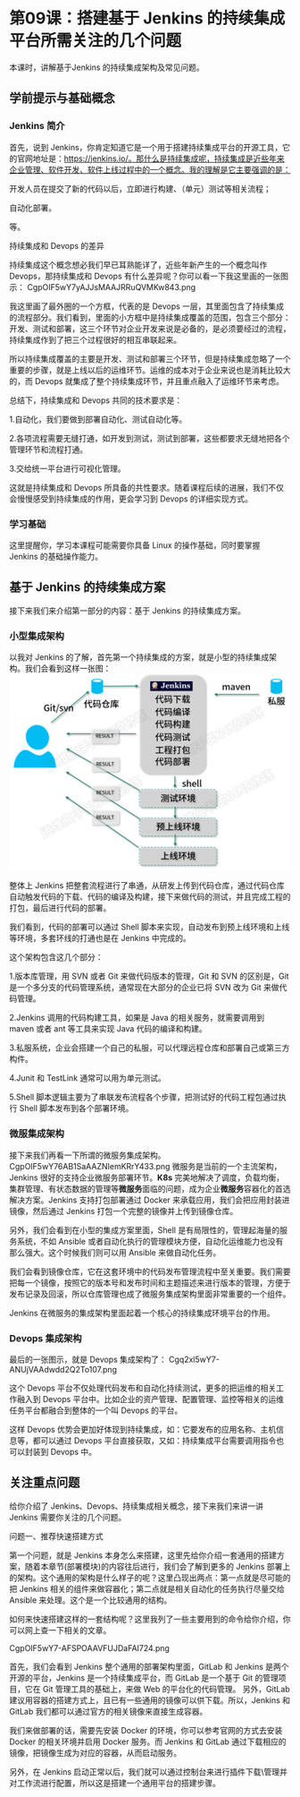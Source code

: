 # 第09课：搭建基于 Jenkins 的持续集成平台所需关注的几个问题

本课时，讲解基于Jenkins 的持续集成架构及常见问题。

## 学前提示与基础概念

### Jenkins 简介

首先，说到 Jenkins，你肯定知道它是一个用于搭建持续集成平台的开源工具，它的官网地址是：https://jenkins.io/。那什么是持续集成呢，持续集成是近些年来企业管理、软件开发、软件上线过程中的一个概念。我的理解是它主要强调的是：

开发人员在提交了新的代码以后，立即进行构建、（单元）测试等相关流程；

自动化部署。

等。

持续集成和 Devops 的差异

持续集成这个概念想必我们早已耳熟能详了，近些年新产生的一个概念叫作 Devops，那持续集成和 Devops 有什么差异呢？你可以看一下我这里画的一张图示：
CgpOIF5wY7yAJJsMAAJRRuQVMKw843.png

我这里画了最外圈的一个方框，代表的是 Devops 一层，其里面包含了持续集成的流程部分。我们看到，里面的小方框中是持续集成覆盖的范围，包含三个部分：开发、测试和部署，这三个环节对企业开发来说是必备的，是必须要经过的流程，持续集成作到了把三个过程很好的相互串联起来。



所以持续集成覆盖的主要是开发、测试和部署三个环节，但是持续集成忽略了一个重要的步骤，就是上线以后的运维环节。运维的成本对于企业来说也是消耗比较大的，而 Devops 就集成了整个持续集成环节，并且重点融入了运维环节来考虑。



总结下，持续集成和 Devops 共同的技术要求是：

1.自动化，我们要做到部署自动化、测试自动化等。

2.各项流程需要无缝打通，如开发到测试，测试到部署，这些都要求无缝地把各个管理环节和流程打通。

3.交给统一平台进行可视化管理。

这就是持续集成和 Devops 所具备的共性要求。随着课程后续的进展，我们不仅会慢慢感受到持续集成的作用，更会学习到 Devops 的详细实现方式。

### 学习基础

这里提醒你，学习本课程可能需要你具备 Linux 的操作基础，同时要掌握 Jenkins 的基础操作能力。

## 基于 Jenkins 的持续集成方案
接下来我们来介绍第一部分的内容：基于 Jenkins 的持续集成方案。

### 小型集成架构
以我对 Jenkins 的了解，首先第一个持续集成的方案，就是小型的持续集成架构。我们会看到这样一张图：
![](/static/image/Cgq2xl5wY76ASQwBAAUQzeQk2NQ579.png)

整体上 Jenkins 把整套流程进行了串通，从研发上传到代码仓库，通过代码仓库自动触发代码的下载、代码的编译及构建，接下来做代码的测试，并且完成工程的打包，最后进行代码的部署。



我们看到，代码的部署可以通过 Shell 脚本来实现，自动发布到预上线环境和上线等环境，多套环线的打通也是在 Jenkins 中完成的。



这个架构包含这几个部分：

1.版本库管理，用 SVN 或者 Git 来做代码版本的管理，Git 和 SVN 的区别是，Git 是一个多分支的代码管理系统，通常现在大部分的企业已将 SVN 改为 Git 来做代码管理。

2.Jenkins 调用的代码构建工具，如果是 Java 的相关服务，就需要调用到 maven 或者 ant 等工具来实现 Java 代码的编译和构建。

3.私服系统，企业会搭建一个自己的私服，可以代理远程仓库和部署自己或第三方构件。

4.Junit 和 TestLink 通常可以用为单元测试。

5.Shell 脚本逻辑主要为了串联发布流程各个步骤，把测试好的代码工程包通过执行 Shell 脚本发布到各个部署环境。


### 微服集成架构
接下来我们再看一下所谓的微服务集成架构。
CgpOIF5wY76AB1SaAAZNIemKRrY433.png
微服务是当前的一个主流架构，Jenkins 很好的支持企业微服务部署环节。**K8s** 完美地解决了调度，负载均衡，集群管理、有状态数据的管理等**微服务**面临的问题，成为企业**微服务**容器化的首选解决方案。Jenkins 支持打包部署通过 Docker 来承载应用，我们会把应用封装进镜像，然后通过 Jenkins 打包一个完整的镜像并上传到镜像仓库。


另外，我们会看到在小型的集成方案里面，Shell 是有局限性的，管理起海量的服务系统，不如 Ansible 或者自动化执行的管理模块方便，自动化运维能力也没有那么强大。这个时候我们则可以用 Ansible 来做自动化任务。

我们会看到镜像仓库，它在这套环境中的代码发布管理流程中至关重要。我们需要把每一个镜像，按照它的版本号和发布时间和主题描述来进行版本的管理，方便于发布记录及回滚，所以仓库管理也成了微服务集成架构里面非常重要的一个组件。

Jenkins 在微服务的集成架构里面起着一个核心的持续集成环境平台的作用。

### Devops 集成架构

最后的一张图示，就是 Devops 集成架构了：
Cgq2xl5wY7-ANUjVAAdwdd2Q2To107.png

这个 Devops 平台不仅处理代码发布和自动化持续测试，更多的把运维的相关工作融入到 Devops 平台中。比如企业的资产管理、配置管理、监控等相关的运维任务平台都融合到整体的一个叫 Devops 的平台。



这样 Devops 优势会更加好体现到持续集成，如：它要发布的应用名称、主机信息等，都可以通过 Devops 平台直接获取，又如：持续集成平台需要调用指令也可以封装到 Devops 中。

## 关注重点问题

给你介绍了 Jenkins、Devops、持续集成相关概念，接下来我们来讲一讲 Jenkins 需要你关注的几个问题。

问题一、推荐快速搭建方式

第一个问题，就是 Jenkins 本身怎么来搭建，这里先给你介绍一套通用的搭建方案，随着本章节(部署模块)的内容往后进行，我们会了解到更多的 Jenkins 部署上的架构。这个通用的架构是什么样子的呢？这里凸现出两点：第一点就是尽可能的把 Jenkins 相关的组件来做容器化；第二点就是相关自动化的任务执行尽量交给 Ansible 来处理。这个是一个比较通用的结构。

如何来快速搭建这样的一套结构呢？这里我列了一些主要用到的命令给你介绍，你可以网上查一下相关的文章。

CgpOIF5wY7-AFSPOAAVFUJDaFAI724.png

首先，我们会看到 Jenkins 整个通用的部署架构里面，GitLab 和 Jenkins 是两个开源的平台，Jenkins 是一个持续集成平台，而 GitLab 是一个基于 Git 的管理项目，它在 Git 管理工具的基础上，来做 Web 的平台化的代码管理。 另外，GitLab 建议用容器的搭建方式上，且已有一些通用的镜像可以供下载。所以，Jenkins 和 GitLab 我们都可以通过官方的相关镜像来直接生成容器。



我们来做部署的话，需要先安装 Docker 的环境，你可以参考官网的方式去安装 Docker 的相关环境并启用 Docker 服务。而 Jenkins 和 GitLab 通过下载相应的镜像，把镜像生成为对应的容器，从而启动服务。



另外，在 Jenkins 启动正常以后，我们就可以通过控制台来进行插件下载\管理并对工作流进行配置，所以这是搭建一个通用平台的搭建步骤。
